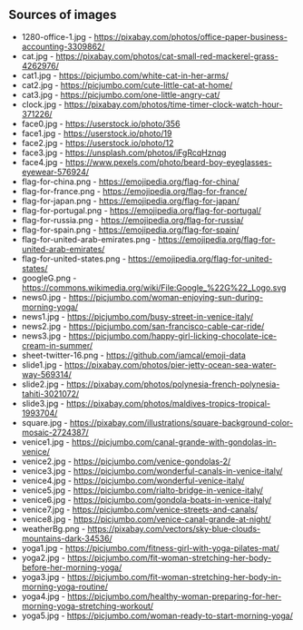 ## Sources of images

- 1280-office-1.jpg - https://pixabay.com/photos/office-paper-business-accounting-3309862/
- cat.jpg - https://pixabay.com/photos/cat-small-red-mackerel-grass-4262976/
- cat1.jpg - https://picjumbo.com/white-cat-in-her-arms/
- cat2.jpg - https://picjumbo.com/cute-little-cat-at-home/
- cat3.jpg - https://picjumbo.com/one-little-angry-cat/
- clock.jpg - https://pixabay.com/photos/time-timer-clock-watch-hour-371226/
- face0.jpg - https://userstock.io/photo/356
- face1.jpg - https://userstock.io/photo/19
- face2.jpg - https://userstock.io/photo/12
- face3.jpg - https://unsplash.com/photos/iFgRcqHznqg
- face4.jpg - https://www.pexels.com/photo/beard-boy-eyeglasses-eyewear-576924/
- flag-for-china.png - https://emojipedia.org/flag-for-china/
- flag-for-france.png - https://emojipedia.org/flag-for-france/
- flag-for-japan.png - https://emojipedia.org/flag-for-japan/
- flag-for-portugal.png - https://emojipedia.org/flag-for-portugal/
- flag-for-russia.png - https://emojipedia.org/flag-for-russia/
- flag-for-spain.png - https://emojipedia.org/flag-for-spain/
- flag-for-united-arab-emirates.png - https://emojipedia.org/flag-for-united-arab-emirates/
- flag-for-united-states.png - https://emojipedia.org/flag-for-united-states/
- googleG.png - https://commons.wikimedia.org/wiki/File:Google_%22G%22_Logo.svg
- news0.jpg - https://picjumbo.com/woman-enjoying-sun-during-morning-yoga/
- news1.jpg - https://picjumbo.com/busy-street-in-venice-italy/
- news2.jpg - https://picjumbo.com/san-francisco-cable-car-ride/
- news3.jpg - https://picjumbo.com/happy-girl-licking-chocolate-ice-cream-in-summer/
- sheet-twitter-16.png - https://github.com/iamcal/emoji-data
- slide1.jpg - https://pixabay.com/photos/pier-jetty-ocean-sea-water-way-569314/
- slide2.jpg - https://pixabay.com/photos/polynesia-french-polynesia-tahiti-3021072/
- slide3.jpg - https://pixabay.com/photos/maldives-tropics-tropical-1993704/
- square.jpg - https://pixabay.com/illustrations/square-background-color-mosaic-2724387/
- venice1.jpg - https://picjumbo.com/canal-grande-with-gondolas-in-venice/
- venice2.jpg - https://picjumbo.com/venice-gondolas-2/
- venice3.jpg - https://picjumbo.com/wonderful-canals-in-venice-italy/
- venice4.jpg - https://picjumbo.com/wonderful-venice-italy/
- venice5.jpg - https://picjumbo.com/rialto-bridge-in-venice-italy/
- venice6.jpg - https://picjumbo.com/gondola-boats-in-venice-italy/
- venice7.jpg - https://picjumbo.com/venice-streets-and-canals/
- venice8.jpg - https://picjumbo.com/venice-canal-grande-at-night/
- weatherBg.png - https://pixabay.com/vectors/sky-blue-clouds-mountains-dark-34536/
- yoga1.jpg - https://picjumbo.com/fitness-girl-with-yoga-pilates-mat/
- yoga2.jpg - https://picjumbo.com/fit-woman-stretching-her-body-before-her-morning-yoga/
- yoga3.jpg - https://picjumbo.com/fit-woman-stretching-her-body-in-morning-yoga-routine/
- yoga4.jpg - https://picjumbo.com/healthy-woman-preparing-for-her-morning-yoga-stretching-workout/
- yoga5.jpg - https://picjumbo.com/woman-ready-to-start-morning-yoga/
